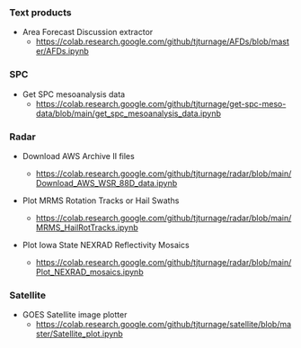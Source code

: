 
### Text products 
- Area Forecast Discussion extractor
  - https://colab.research.google.com/github/tjturnage/AFDs/blob/master/AFDs.ipynb

### SPC 
- Get SPC mesoanalysis data
  - https://colab.research.google.com/github/tjturnage/get-spc-meso-data/blob/main/get_spc_mesoanalysis_data.ipynb

### Radar 
- Download AWS Archive II files  
  - https://colab.research.google.com/github/tjturnage/radar/blob/main/Download_AWS_WSR_88D_data.ipynb
  
- Plot MRMS Rotation Tracks or Hail Swaths  
  - https://colab.research.google.com/github/tjturnage/radar/blob/main/MRMS_HailRotTracks.ipynb
  
- Plot Iowa State NEXRAD Reflectivity Mosaics  
  - https://colab.research.google.com/github/tjturnage/radar/blob/main/Plot_NEXRAD_mosaics.ipynb

### Satellite 
- GOES Satellite image plotter
  - https://colab.research.google.com/github/tjturnage/satellite/blob/master/Satellite_plot.ipynb
